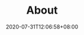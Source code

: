 ---
title: "About"
date: 2020-07-31T12:06:58+08:00
draft: true
categories:
 - 
tags:
 - 
featured_image:
---